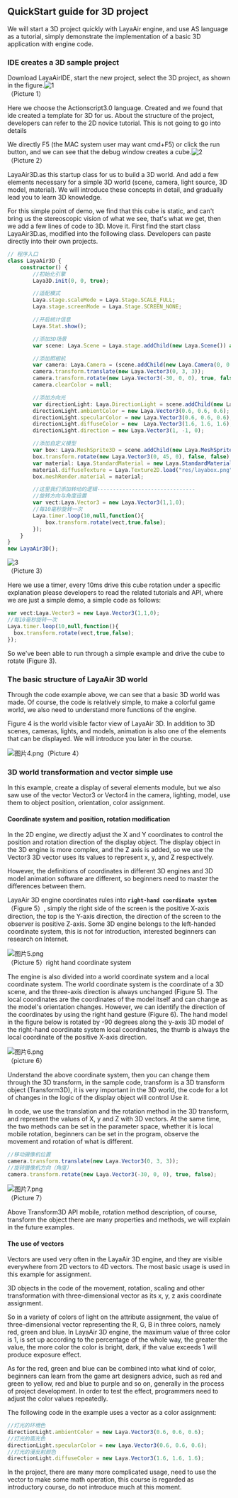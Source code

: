 ## QuickStart guide for 3D project 

We will start a 3D project quickly with LayaAir engine, and use AS language as a tutorial, simply demonstrate the implementation of a basic 3D application with engine code.

### IDE creates a 3D sample project

Download LayaAirIDE, start the new project, select the 3D project, as shown in the figure.![1](img/1.png)<br>（Picture 1）

Here we choose the Actionscript3.0 language. Created and we found that ide created a template for 3D for us. About the structure of the project, developers can refer to the 2D novice tutorial. This is not going to go into details

We directly F5 (the MAC system user may want cmd+F5) or click the run button, and we can see that the debug window creates a cube.![2](img/2.png)<br>（Picture 2）

LayaAir3D.as this startup class for us to build a 3D world. And add a few elements necessary for a simple 3D world (scene, camera, light source, 3D model, material). We will introduce these concepts in detail, and gradually lead you to learn 3D knowledge.

For this simple point of demo, we find that this cube is static, and can't bring us the stereoscopic vision of what we see, that's what we get, then we add a few lines of code to 3D. Move it. First find the start class LayaAir3D.as, modified into the following class. Developers can paste directly into their own projects.

```typescript
// 程序入口
class LayaAir3D {
    constructor() {
        //初始化引擎
        Laya3D.init(0, 0, true);

        //适配模式
        Laya.stage.scaleMode = Laya.Stage.SCALE_FULL;
        Laya.stage.screenMode = Laya.Stage.SCREEN_NONE;

        //开启统计信息
        Laya.Stat.show();

        //添加3D场景
        var scene: Laya.Scene = Laya.stage.addChild(new Laya.Scene()) as Laya.Scene;

        //添加照相机
        var camera: Laya.Camera = (scene.addChild(new Laya.Camera(0, 0.1, 100))) as Laya.Camera;
        camera.transform.translate(new Laya.Vector3(0, 3, 3));
        camera.transform.rotate(new Laya.Vector3(-30, 0, 0), true, false);
        camera.clearColor = null;

        //添加方向光
        var directionLight: Laya.DirectionLight = scene.addChild(new Laya.DirectionLight()) as Laya.DirectionLight;
        directionLight.ambientColor = new Laya.Vector3(0.6, 0.6, 0.6);
        directionLight.specularColor = new Laya.Vector3(0.6, 0.6, 0.6);
        directionLight.diffuseColor = new  Laya.Vector3(1.6, 1.6, 1.6);
        directionLight.direction = new Laya.Vector3(1, -1, 0);

        //添加自定义模型
        var box: Laya.MeshSprite3D = scene.addChild(new Laya.MeshSprite3D(new Laya.BoxMesh(1, 1, 1))) as Laya.MeshSprite3D;
        box.transform.rotate(new Laya.Vector3(0, 45, 0), false, false);
        var material: Laya.StandardMaterial = new Laya.StandardMaterial();
        material.diffuseTexture = Laya.Texture2D.load("res/layabox.png");
        box.meshRender.material = material;

        //这里我们添加转动的逻辑-------------------------------
        //旋转方向与角度设置
        var vect:Laya.Vector3 = new Laya.Vector3(1,1,0);
        //每10毫秒旋转一次
        Laya.timer.loop(10,null,function(){
            box.transform.rotate(vect,true,false);
        });
    }
}
new LayaAir3D();
```

![3](img/3.gif)<br>（Picture 3）

Here we use a timer, every 10ms drive this cube rotation under a specific explanation please developers to read the related tutorials and API,  where we are just a simple demo, a simple code as follows:

```typescript
var vect:Laya.Vector3 = new Laya.Vector3(1,1,0);
//每10毫秒旋转一次
Laya.timer.loop(10,null,function(){
  box.transform.rotate(vect,true,false);
});
```

So we've been able to run through a simple example and drive the cube to rotate (Figure 3).



### The basic structure of LayaAir 3D world

Through the code example above, we can see that a basic 3D world was made. Of course, the code is relatively simple, to make a colorful game world, we also need to understand more functions of the engine.

Figure 4 is the world visible factor view of LayaAir 3D. In addition to 3D scenes, cameras, lights, and models, animation is also one of the elements that can be displayed. We will introduce you later in the course.

![图片4.png](img/4.png)（Picture 4）



### 3D world transformation and vector simple use

In this example, create a display of several elements module, but we also saw use of the vector Vector3 or Vector4 in the camera, lighting, model, use them to object position,  orientation, color assignment.

#### Coordinate system and position, rotation modification

In the 2D engine, we directly adjust the X and Y coordinates to control the position and rotation direction of the display object. The display object in the 3D engine is more complex, and the Z axis is added, so we use the Vector3 3D vector uses its values to represent x, y, and Z respectively.

However, the definitions of coordinates in different 3D engines and 3D model animation software are different, so beginners need to master the differences between them.

LayaAir 3D engine coordinates rules into **`right-hand coordinate system`**（Figure 5）, simply the right side of the screen is the positive X-axis direction, the top is the Y-axis direction, the direction of the screen to the observer is positive Z-axis. Some 3D engine belongs to the left-handed coordinate system, this is not for introduction, interested beginners can research on Internet.

![图片5.png](img/5.png)<br>（Picture 5）right hand coordinate system



The engine is also divided into a world coordinate system and a local coordinate system. The world coordinate system is the coordinate of a 3D scene, and the three-axis direction is always unchanged (Figure 5). The local coordinates are the coordinates of the model itself and can change as the model's orientation changes. However, we can identify the direction of the coordinates by using the right hand gesture (Figure 6). The hand model in the figure below is rotated by -90 degrees along the y-axis 3D model of the right-hand coordinate system local coordinates, the thumb is always the local coordinate of the positive X-axis direction.

![图片6.png](img/6.png)<br>（picture 6）

Understand the above coordinate system, then you can change them through the 3D transform, in the sample code, transform is a 3D transform object (Transform3D), it is very important in the 3D world, the code for a lot of changes in the logic of the display object will control Use it.

In code, we use the translation and the rotation method in the 3D transform, and represent the values of X, y and Z with 3D vectors. At the same time, the two methods can be set in the parameter space, whether it is local mobile rotation, beginners can be set in the program, observe the movement and rotation of what is different.

```typescript
//移动摄像机位置
camera.transform.translate(new Laya.Vector3(0, 3, 3));
//旋转摄像机方向（角度）
camera.transform.rotate(new Laya.Vector3(-30, 0, 0), true, false);
```

![图片7.png](img/7.png)<br>（Picture 7）

Above Transform3D API mobile, rotation method description, of course, transform the object there are many properties and methods, we will explain in the future examples.



#### The use of vectors

Vectors are used very often in the LayaAir 3D engine, and they are visible everywhere from 2D vectors to 4D vectors. The most basic usage is used in this example for assignment.

3D objects in the code of the movement, rotation, scaling and other transformation with three-dimensional vector as its x, y, z axis coordinate assignment.

So in a variety of colors of light on the attribute assignment, the value of three-dimensional vector representing the R, G, B in three colors, namely red, green and blue. In LayaAir 3D engine,  the maximum value of three color is 1, is set up according to the percentage of the whole way, the greater the value, the more color the color is bright, dark, if the value exceeds 1 will produce exposure effect.

As for the red, green and blue can be combined into what kind of color, beginners can learn from the game art designers advice, such as red and green to yellow, red and blue to purple and so on, generally in the process of project development. In order to test the effect, programmers need to adjust the color values repeatedly.

The following code in the example uses a vector as a color assignment:

```javascript
//灯光的环境色
directionLight.ambientColor = new Laya.Vector3(0.6, 0.6, 0.6);
//灯光的高光色
directionLight.specularColor = new Laya.Vector3(0.6, 0.6, 0.6);
//灯光的漫反射颜色
directionLight.diffuseColor = new Laya.Vector3(1.6, 1.6, 1.6);
```

In the project, there are many more complicated usage, need to use the vector to make some math operation, this course is regarded as introductory course, do not introduce much at this moment.

